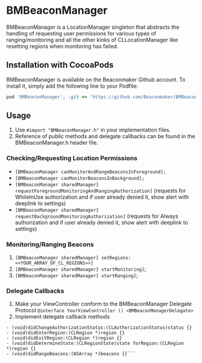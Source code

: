 # BMBeaconManager

BMBeaconManager is a LocationManager singleton that abstracts the handling of requesting user permissions for various types of ranging/monitoring and all the other kinks of CLLocationManager like resetting regions when monitoring has failed. 

## Installation with CocoaPods

BMBeaconManager is available on the Beaconmaker Github account. To install
it, simply add the following line to your Podfile:

```ruby
pod 'BMBeaconManager', :git => 'https://github.com/Beaconmaker/BMBeaconManager.git'
```

## Usage
1. Use ```#import "BMBeaconManager.h"``` in your implementation files.
2. Reference of public methods and delegate callbacks can be found in the BMBeaconManager.h header file.

### Checking/Requesting Location Permissions
- ```[BMBeaconManager canMonitorAndRangeBeaconsInForeground];```
- ```[BMBeaconManager canMonitorBeaconsInBackground];```
- ```[BMBeaconManager sharedManager] requestForegroundMonitoringAndRangingAuthorization]``` (requests for WhileInUse authorization and if user already denied it, show alert with deeplink to settings)
- ```[BMBeaconManager sharedManager] requestBackgroundMonitoringAuthorization]``` (requests for Always authorization and if user already denied it, show alert with deeplink to settings)

### Monitoring/Ranging Beacons
1. ```[BMBeaconManager sharedManager] setRegions:<<YOUR_ARRAY_OF_CL_REGIONS>>]```
2. ```[BMBeaconManager sharedManager] startMonitoring]```;
3. ```[BMBeaconManager sharedManager] startRanging]```;

### Delegate Callbacks
1. Make your ViewController conform to the BMBeaconManager Delegate Protocol ```@interface YourViewController () <BMBeaconManagerDelegate>```
2. Implement delegate callback methods
```
- (void)didChangeAuthorizationStatus:(CLAuthorizationStatus)status {}
- (void)didEnterRegion:(CLRegion *)region {}
- (void)didExitRegion:(CLRegion *)region {}
- (void)didDetermineState:(CLRegionState)state forRegion:(CLRegion *)region {}
- (void)didRangeBeacons:(NSArray *)beacons {}```